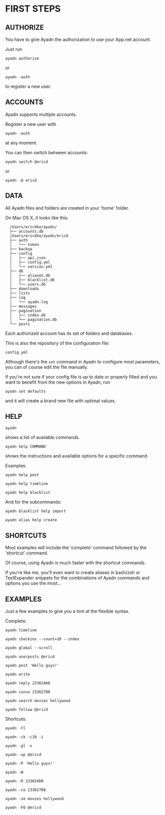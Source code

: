 # FIRST STEPS

## AUTHORIZE

You have to give Ayadn the authorization to use your App.net account. 

Just run 

`ayadn authorize` 

or 

`ayadn -auth` 

to register a new user.  

## ACCOUNTS

Ayadn supports multiple accounts.

Register a new user with 

`ayadn -auth` 

at any moment.

You can then switch between accounts:

`ayadn switch @ericd` 

or 

`ayadn -@ ericd`  

## DATA

All Ayadn files and folders are created in your 'home' folder. 

On Mac OS X, it looks like this:

```
  /Users/ericdke/ayadn/
  ├── accounts.db
  /Users/ericdke/ayadn/ericd
  ├── auth
  │   └── token
  ├── backup
  ├── config
  │   ├── api.json
  │   ├── config.yml
  │   └── version.yml
  ├── db
  │   ├── aliases.db
  │   ├── blacklist.db
  │   └── users.db
  ├── downloads
  ├── lists
  ├── log
  │   └── ayadn.log
  ├── messages
  ├── pagination
  │   ├── index.db
  │   └── pagination.db
  └── posts
```

Each authorized account has its set of folders and databases.

This is also the repository of the configuration file: 

`config.yml`

Although there's the `set` command in Ayadn to configure most parameters, you can of course edit the file manually.

If you're not sure if your config file is up to date or properly filled and you want to benefit from the new options in Ayadn, run 

`ayadn set defaults` 

and it will create a brand new file with optimal values.  

## HELP

`ayadn` 

shows a list of available commands.  

`ayadn help COMMAND` 

shows the instructions and available options for a specific command. 

Examples:  

`ayadn help post`  

`ayadn help timeline`  

`ayadn help blacklist`  

And for the subcommands:

`ayadn blacklist help import`

`ayadn alias help create`  


## SHORTCUTS

Most examples will include the 'complete' command followed by the 'shortcut' command. 

Of course, using Ayadn is much faster with the shortcut commands.

If you're like me, you'll even want to create aliases in bash/zsh or TextExpander snippets for the combinations of Ayadn commands and options you use the most...  


## EXAMPLES

Just a few examples to give you a hint at the flexible syntax.

Complete:    

`ayadn timeline`

`ayadn checkins --count=10 --index`

`ayadn global --scroll`

`ayadn userposts @ericd`

`ayadn post 'Hello guys!'`

`ayadn write`

`ayadn reply 23362460`

`ayadn convo 23362788`

`ayadn search movies hollywood`

`ayadn follow @ericd`  

Shortcuts:  

`ayadn -tl`

`ayadn -ck -c10 -i`

`ayadn -gl -s`

`ayadn -up @ericd`

`ayadn -P 'Hello guys!'`

`ayadn -W`

`ayadn -R 23362460`

`ayadn -co 23362788`

`ayadn -se movies hollywood`

`ayadn -FO @ericd` 
